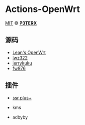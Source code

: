 # Actions-OpenWrt
[MIT](https://github.com/P3TERX/Actions-OpenWrt/blob/main/LICENSE) © [**P3TERX**](https://p3terx.com)


## 源码

- [Lean's OpenWrt](https://github.com/coolsnowwolf/lede)
- [lwz322](https://github.com/lwz322)
- [jerrykuku](https://github.com/jerrykuku/luci-theme-argon)
- [fw876](https://github.com/fw876/helloword)


## 插件

   -  [ssr plus+](https://github.com/fw876/helloword)
   
   -  kms
   
   -  adbyby
